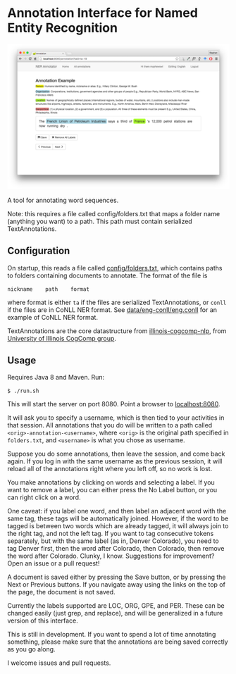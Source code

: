 # Annotation Interface for Named Entity Recognition

![Screenshot of web interface](/src/main/resources/static/img/screenshot.png?raw=true "Screenshot")

A tool for annotating word sequences. 

Note: this requires a file called config/folders.txt that maps a folder name (anything you want) to a path. This
path must contain serialized TextAnnotations.

## Configuration

On startup, this reads a file called [config/folders.txt](config/folders.txt), which contains paths to folders containing
documents to annotate. The format of the file is

    nickname	path	format

where format is either `ta` if the files are serialized TextAnnotations, or `conll` if the files are in CoNLL NER format. See
[data/eng-conll/eng.conll](data/eng-conll/eng.conll) for an example of CoNLL NER format. 

TextAnnotations are the core datastructure from [illinois-cogcomp-nlp](https://github.com/IllinoisCogComp/illinois-cogcomp-nlp), from [University of Illinois CogComp group](http://cogcomp.cs.illinois.edu/). 

## Usage

Requires Java 8 and Maven. Run:

    $ ./run.sh

This will start the server on port 8080. Point a browser to [localhost:8080](http://localhost:8080).

It will ask you to specify a username, which is then tied to your activities in that session. All annotations
that you do will be written to a path called `<orig>-annotation-<username>`, where `<orig>` is the original path
specified in `folders.txt`, and `<username>` is what you chose as username.

Suppose you do some annotations, then leave the session, and come back again. If you log in with the same
username as the previous session, it will reload all of the annotations right where you left off, so no
work is lost.

You make annotations by clicking on words and selecting a label. If you want to remove a label, you can either press the No Label
button, or you can right click on a word.

One caveat: if you label one word, and then label an adjacent word with the same tag, these tags will be automatically joined. However,
if the word to be tagged is between two words which are already tagged, it will always join to the right tag, and not the left tag. If you
want to tag consecutive tokens separately, but with the same label (as in, Denver Colorado), you need to tag Denver first, then the word after Colorado,
then Colorado, then remove the word after Colorado. Clunky, I know. Suggestions for improvement? Open an issue or a pull request!

A document is saved either by pressing the Save button, or by pressing the Next or Previous buttons. If you navigate away using
the links on the top of the page, the document is not saved. 

Currently the labels supported are LOC, ORG, GPE, and PER. These can be changed easily (just grep, and replace), and will be
generalized in a future version of this interface. 

This is still in development. If you want to spend a lot of time annotating something, please make sure that the annotations are being
saved correctly as you go along.

I welcome issues and pull requests.